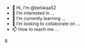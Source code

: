 - 👋 Hi, I’m @belskaa52
- 👀 I’m interested in ...
- 🌱 I’m currently learning ...
- 💞️ I’m looking to collaborate on ...
- 📫 How to reach me ...

<!---
belskaa52/belskaa52 is a ✨ special ✨ repository because its `README.md` (this file) appears on your GitHub profile.
You can click the Preview link to take a look at your changes.
--->8
